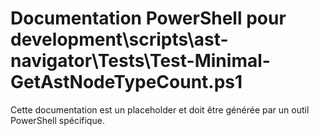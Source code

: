 # Documentation PowerShell pour development\scripts\ast-navigator\Tests\Test-Minimal-GetAstNodeTypeCount.ps1

Cette documentation est un placeholder et doit être générée par un outil PowerShell spécifique.
